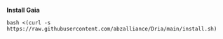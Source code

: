 <b> Install Gaia </b>

```
bash <(curl -s https://raw.githubusercontent.com/abzalliance/Dria/main/install.sh)
```
